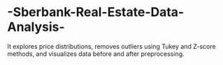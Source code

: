 # -Sberbank-Real-Estate-Data-Analysis-
 It explores price distributions, removes outliers using Tukey and Z-score methods, and visualizes data before and after preprocessing.
